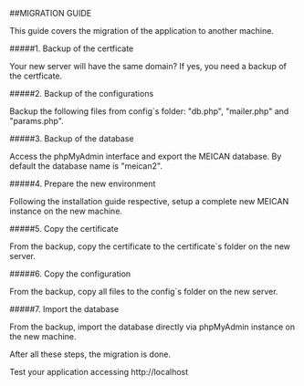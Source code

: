 ##MIGRATION GUIDE

This guide covers the migration of the application to another machine.

#####1. Backup of the certficate

Your new server will have the same domain? If yes, you need a backup of the certficate.

#####2. Backup of the configurations

Backup the following files from config`s folder: "db.php", "mailer.php" and "params.php". 

#####3. Backup of the database

Access the phpMyAdmin interface and export the MEICAN database. By default the database name is "meican2".

#####4. Prepare the new environment

Following the installation guide respective, setup a complete new MEICAN instance on the new machine.

#####5. Copy the certificate

From the backup, copy the certificate to the certificate`s folder on the new server.

#####6. Copy the configuration

From the backup, copy all files to the config`s folder on the new server.

#####7. Import the database

From the backup, import the database directly via phpMyAdmin instance on the new machine.

After all these steps, the migration is done.

Test your application accessing http://localhost
